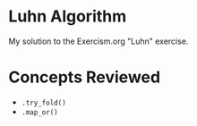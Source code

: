 # Luhn Algorithm
My solution to the Exercism.org "Luhn" exercise.
# Concepts Reviewed
- `.try_fold()`
- `.map_or()`